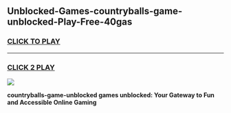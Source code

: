 
## Unblocked-Games-countryballs-game-unblocked-Play-Free-40gas
<h3>
<a href="https://premium76.site?title=countryballs-game-unblocked&ref=18A1">CLICK TO PLAY</a></h3>
<hr>

<h3>
<a href="https://premium76.site?title=countryballs-game-unblocked&ref=18A1">CLICK 2 PLAY</a>
  
</h3>

<a href="https://premium76.site?title=countryballs-game-unblocked&ref=18A1"><img src="https://clearcache.store/games.png"></a>


**countryballs-game-unblocked games unblocked: Your Gateway to Fun and Accessible Online Gaming**

